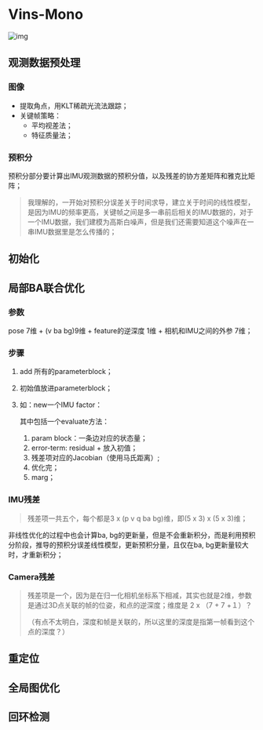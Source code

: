 # Vins-Mono

![img](https://img-blog.csdn.net/20171130195553578?watermark/2/text/aHR0cDovL2Jsb2cuY3Nkbi5uZXQvd2FuZ3NodWFpbHBw/font/5a6L5L2T/fontsize/400/fill/I0JBQkFCMA==/dissolve/70/gravity/Center)

## 观测数据预处理

### 图像

- 提取角点，用KLT稀疏光流法跟踪；
- 关键帧策略：
  - 平均视差法；
  - 特征质量法；

### 预积分

预积分部分要计算出IMU观测数据的预积分值，以及残差的协方差矩阵和雅克比矩阵；

> 我理解的，一开始对预积分误差关于时间求导，建立关于时间的线性模型，是因为IMU的频率更高，关键帧之间是多一串前后相关的IMU数据的，对于一个IMU数据，我们建模为高斯白噪声，但是我们还需要知道这个噪声在一串IMU数据里是怎么传播的；

## 初始化

## 局部BA联合优化

### 参数

pose 7维 + (v ba bg)9维 + feature的逆深度 1维 + 相机和IMU之间的外参 7维；

### 步骤

1. add 所有的parameterblock；

2. 初始值放进parameterblock；

3. 如：new一个IMU factor：

   其中包括一个evaluate方法：

   1. param block：一条边对应的状态量；
   2. error-term: residual + 放入初值；
   3. 残差项对应的Jacobian（使用马氏距离）;
   4. 优化完；
   5. marg；

### IMU残差

> 残差项一共五个，每个都是3 x (p v q ba bg)维，即(5 x 3) x (5 x 3)维；

非线性优化的过程中也会计算ba, bg的更新量，但是不会重新积分，而是利用预积分阶段，推导的预积分误差线性模型，更新预积分量，且仅在ba, bg更新量较大时，才重新积分；

### Camera残差

> 残差项是一个，因为是在归一化相机坐标系下相减，其实也就是2维，参数是通过3D点关联的帧的位姿，和点的逆深度；维度是 2 x （7 + 7 +１）？
>
> （有点不太明白，深度和帧是关联的，所以这里的深度是指第一帧看到这个点的深度？）



## 重定位

## 全局图优化

## 回环检测


